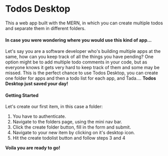 <h1>
  Todos Desktop
</h1>
<div>
    <div>
          This a web app built with the MERN, in which you can create multiple todos and separate them in different folders.
    </div>
    <div>
       <h4>
          In case you were wondering where you would use this kind of app...
       </h4>
       <div>
          Let's say you are a software developer who's building multiple apps at the same, how can you keep track of all the things you have pending? One option might be to add multiple todo comments in your code, but as everyone knows it gets very hard to keep track of them and some may be missed. This is the perfect chance to use Todos Desktop, you can create one folder for apps and then a todo list for each app, and Tada....
		  <b> Todos Desktop just saved your day! </b>
       </div>
    </div>
    <div>
       <h4>
          Getting Started
       </h4>
       <label>
          Let's create our first item, in this case a folder:
       </label>
       <ol>
          <li>
             	You have to authenticate.
          </li>
          <li> 
             	Navigate to the folders page, using the mini nav bar.
          </li>
		  <li>
		  		Click the create folder button, fill in the form and submit.
		  </li>
          <li>
             	Navigate to your new item by clicking on it's desktop icon.
          </li>
		  <li>
		  		Hit the create todolist button and follow steps 3 and 4
		  </li>
       </ol>
	   <b> Voila you are ready to go! </b>
    </div>
 </div>
